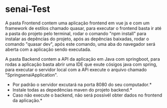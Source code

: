 # senai-Test

A pasta Frontend contem uma aplicação frontend em vue js e com um framework de estilos chamado quasar, para executar o frontend basta ir até a pasta do projeto pelo terminal, rodar o comando "npm install" para instalar as depências do projeto, após as depências baixadas, rodar o comando "quasar dev", após este comando, uma aba do navegador será aberta com a aplicação sendo executada.


A pasta Backend contem a API da aplicação em Java com springboot, para rodas a aplicação basta abrir uma IDE que exute cósigos java com spring, para executar o servidor local com a APi execute o arquivo chamado "SpringsenaiApplication". 

* Por padrão o servidor excutará na porta 8080 do seu computador.*
* Instale todas as depedências maven do projeto backend.*
* Caso não execute o backend, não será possivél obter dados no frontend da aplicação.*